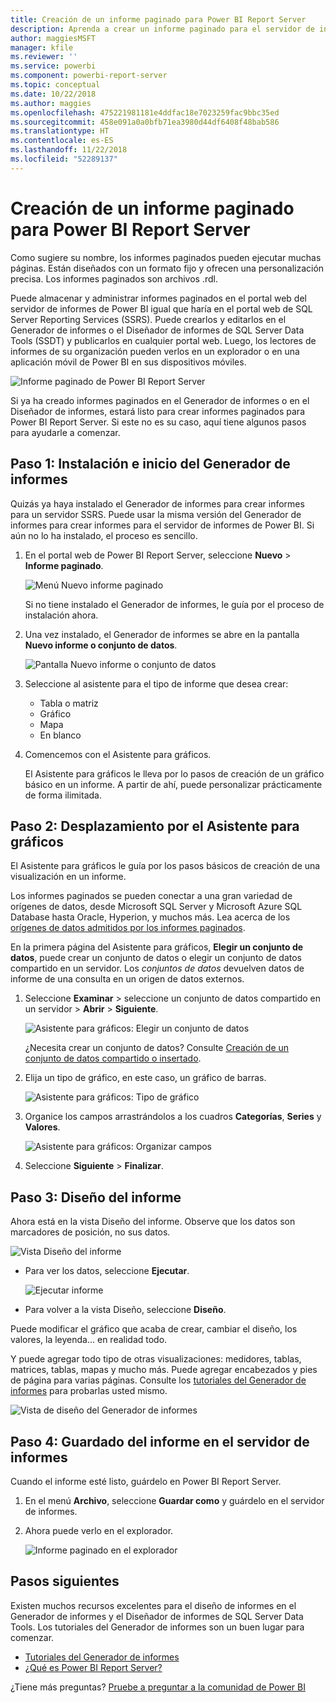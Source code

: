 ```yaml
---
title: Creación de un informe paginado para Power BI Report Server
description: Aprenda a crear un informe paginado para el servidor de informes de Power BI en sencillos pasos.
author: maggiesMSFT
manager: kfile
ms.reviewer: ''
ms.service: powerbi
ms.component: powerbi-report-server
ms.topic: conceptual
ms.date: 10/22/2018
ms.author: maggies
ms.openlocfilehash: 475221981181e4ddfac18e7023259fac9bbc35ed
ms.sourcegitcommit: 458e091a0a0bfb71ea3980d44df6408f48bab586
ms.translationtype: HT
ms.contentlocale: es-ES
ms.lasthandoff: 11/22/2018
ms.locfileid: "52289137"
---
```

# <a name="create-a-paginated-report-for-power-bi-report-server"></a>Creación de un informe paginado para Power BI Report Server
Como sugiere su nombre, los informes paginados pueden ejecutar muchas páginas. Están diseñados con un formato fijo y ofrecen una personalización precisa. Los informes paginados son archivos .rdl.

Puede almacenar y administrar informes paginados en el portal web del servidor de informes de Power BI igual que haría en el portal web de SQL Server Reporting Services (SSRS). Puede crearlos y editarlos en el Generador de informes o el Diseñador de informes de SQL Server Data Tools (SSDT) y publicarlos en cualquier portal web. Luego, los lectores de informes de su organización pueden verlos en un explorador o en una aplicación móvil de Power BI en sus dispositivos móviles.

![Informe paginado de Power BI Report Server](media/quickstart-create-paginated-report/reportserver-paginated-report.png)

Si ya ha creado informes paginados en el Generador de informes o en el Diseñador de informes, estará listo para crear informes paginados para Power BI Report Server. Si este no es su caso, aquí tiene algunos pasos para ayudarle a comenzar.

## <a name="step-1-install-and-start-report-builder"></a>Paso 1: Instalación e inicio del Generador de informes
Quizás ya haya instalado el Generador de informes para crear informes para un servidor SSRS. Puede usar la misma versión del Generador de informes para crear informes para el servidor de informes de Power BI. Si aún no lo ha instalado, el proceso es sencillo.

1. En el portal web de Power BI Report Server, seleccione **Nuevo** > **Informe paginado**.
   
    ![Menú Nuevo informe paginado](media/quickstart-create-paginated-report/reportserver-new-paginated-report-menu.png)
   
    Si no tiene instalado el Generador de informes, le guía por el proceso de instalación ahora.
2. Una vez instalado, el Generador de informes se abre en la pantalla **Nuevo informe o conjunto de datos**.
   
    ![Pantalla Nuevo informe o conjunto de datos](media/quickstart-create-paginated-report/reportserver-paginated-new-report-screen.png)
3. Seleccione al asistente para el tipo de informe que desea crear:
   
   * Tabla o matriz
   * Gráfico
   * Mapa
   * En blanco
4. Comencemos con el Asistente para gráficos.
   
    El Asistente para gráficos le lleva por lo pasos de creación de un gráfico básico en un informe. A partir de ahí, puede personalizar prácticamente de forma ilimitada.

## <a name="step-2-go-through-the-chart-wizard"></a>Paso 2: Desplazamiento por el Asistente para gráficos
El Asistente para gráficos le guía por los pasos básicos de creación de una visualización en un informe.

Los informes paginados se pueden conectar a una gran variedad de orígenes de datos, desde Microsoft SQL Server y Microsoft Azure SQL Database hasta Oracle, Hyperion, y muchos más. Lea acerca de los [orígenes de datos admitidos por los informes paginados](connect-data-sources.md).

En la primera página del Asistente para gráficos, **Elegir un conjunto de datos**, puede crear un conjunto de datos o elegir un conjunto de datos compartido en un servidor. Los *conjuntos de datos* devuelven datos de informe de una consulta en un origen de datos externos.

1. Seleccione **Examinar** > seleccione un conjunto de datos compartido en un servidor > **Abrir** > **Siguiente**.
   
    ![Asistente para gráficos: Elegir un conjunto de datos](media/quickstart-create-paginated-report/reportserver-paginated-choose-dataset.png)
   
     ¿Necesita crear un conjunto de datos? Consulte [Creación de un conjunto de datos compartido o insertado](https://docs.microsoft.com/sql/reporting-services/report-data/create-a-shared-dataset-or-embedded-dataset-report-builder-and-ssrs).
2. Elija un tipo de gráfico, en este caso, un gráfico de barras.
   
    ![Asistente para gráficos: Tipo de gráfico](media/quickstart-create-paginated-report/reportserver-paginated-choose-chart-type.png)
3. Organice los campos arrastrándolos a los cuadros **Categorías**, **Series** y **Valores**.
   
    ![Asistente para gráficos: Organizar campos](media/quickstart-create-paginated-report/reportserver-paginated-arrange-fields.png)
4. Seleccione **Siguiente** > **Finalizar**.

## <a name="step-3-design-your-report"></a>Paso 3: Diseño del informe
Ahora está en la vista Diseño del informe. Observe que los datos son marcadores de posición, no sus datos.

![Vista Diseño del informe](media/quickstart-create-paginated-report/reportserver-paginated-preview-report.png)

* Para ver los datos, seleccione **Ejecutar**.
  
     ![Ejecutar informe](media/quickstart-create-paginated-report/reportserver-paginated-run-report.png)
* Para volver a la vista Diseño, seleccione **Diseño**.

Puede modificar el gráfico que acaba de crear, cambiar el diseño, los valores, la leyenda... en realidad todo.

Y puede agregar todo tipo de otras visualizaciones: medidores, tablas, matrices, tablas, mapas y mucho más. Puede agregar encabezados y pies de página para varias páginas. Consulte los [tutoriales del Generador de informes](https://docs.microsoft.com/sql/reporting-services/report-builder-tutorials) para probarlas usted mismo.

![Vista de diseño del Generador de informes](media/quickstart-create-paginated-report/reportserver-paginated-finished-design-report.png)

## <a name="step-4-save-your-report-to-the-report-server"></a>Paso 4: Guardado del informe en el servidor de informes
Cuando el informe esté listo, guárdelo en Power BI Report Server.

1. En el menú **Archivo**, seleccione **Guardar como** y guárdelo en el servidor de informes. 
2. Ahora puede verlo en el explorador.
   
    ![Informe paginado en el explorador](media/quickstart-create-paginated-report/reportserver-paginated-report.png)

## <a name="next-steps"></a>Pasos siguientes
Existen muchos recursos excelentes para el diseño de informes en el Generador de informes y el Diseñador de informes de SQL Server Data Tools. Los tutoriales del Generador de informes son un buen lugar para comenzar.

* [Tutoriales del Generador de informes](https://docs.microsoft.com/sql/reporting-services/report-builder-tutorials)
* [¿Qué es Power BI Report Server?](get-started.md)  

¿Tiene más preguntas? [Pruebe a preguntar a la comunidad de Power BI](https://community.powerbi.com/)


